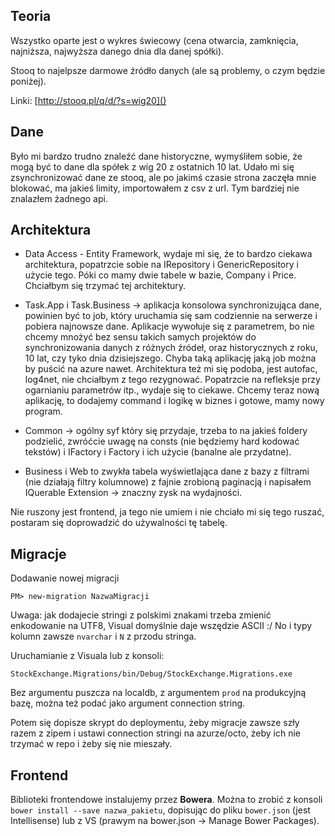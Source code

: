 ## Teoria

Wszystko oparte jest o wykres świecowy (cena otwarcia, zamknięcia, najniższa, najwyższa danego dnia dla danej spółki).

Stooq to najelpsze darmowe źródło danych (ale są problemy, o czym będzie poniżej).

Linki:
[http://stooq.pl/q/d/?s=wig20]()

## Dane

Było mi bardzo trudno znaleźć dane historyczne, wymyśliłem sobie, że mogą być to dane dla spółek z wig 20 z ostatnich 10 lat. Udało mi się zsynchronizować dane ze stooq, ale po jakimś czasie strona zaczęła mnie blokować, ma jakieś limity, importowałem z csv z url. Tym bardziej nie znalazłem żadnego api.

## Architektura

- Data Access - Entity Framework, wydaje mi się, że to bardzo ciekawa architektura, popatrzcie sobie na IRepository i GenericRepository i użycie tego. Póki co mamy dwie tabele w bazie, Company i Price. Chciałbym się trzymać tej architektury.

- Task.App i Task.Business -> aplikacja konsolowa synchronizująca dane, powinien być to job, który uruchamia się sam codziennie na serwerze i pobiera najnowsze dane. Aplikacje wywołuje się z parametrem, bo nie chcemy mnożyć bez sensu takich samych projektów do synchronizowania danych z różnych źródeł, oraz historycznych z roku, 10 lat, czy tyko dnia dzisiejszego. Chyba taką aplikację jaką job można by puścić na azure nawet.
Architektura też mi się podoba, jest autofac, log4net, nie chciałbym z tego rezygnować. Popatrzcie na refleksje przy ogarnianiu parametrów itp., wydaje się to ciekawe. Chcemy teraz nową aplikację, to dodajemy command i logikę w biznes i gotowe, mamy nowy program.

- Common -> ogólny syf który się przydaje, trzeba to na jakieś foldery podzielić, zwróćcie uwagę na consts (nie będziemy hard kodować tekstów) i IFactory i Factory i ich użycie (banalne ale przydatne).

- Business i Web to zwykła tabela wyświetlająca dane z bazy z filtrami (nie działają filtry kolumnowe) z fajnie zrobioną paginacją i napisałem IQuerable Extension -> znaczny zysk na wydajności. 

Nie ruszony jest frontend, ja tego nie umiem i nie chciało mi się tego ruszać, postaram się doprowadzić do używalności tę tabelę.

## Migracje
Dodawanie nowej migracji
```
PM> new-migration NazwaMigracji
```

Uwaga: jak dodajecie stringi z polskimi znakami trzeba zmienić enkodowanie na UTF8, Visual domyślnie daje wszędzie ASCII :/ No i typy kolumn zawsze `nvarchar` i `N` z przodu stringa.

Uruchamianie z Visuala lub z konsoli:
```
StockExchange.Migrations/bin/Debug/StockExchange.Migrations.exe
```
Bez argumentu puszcza na localdb, z argumentem `prod` na produkcyjną bazę, można też podać jako argument connection string.

Potem się dopisze skrypt do deploymentu, żeby migracje zawsze szły razem z zipem i ustawi connection stringi na azurze/octo, żeby ich nie
trzymać w repo i żeby się nie mieszały.

## Frontend
Biblioteki frontendowe instalujemy przez **Bowera**. Można to zrobić z konsoli `bower install --save nazwa_pakietu`, dopisując do pliku `bower.json` (jest Intellisense) lub z VS (prawym na bower.json -> Manage Bower Packages).
